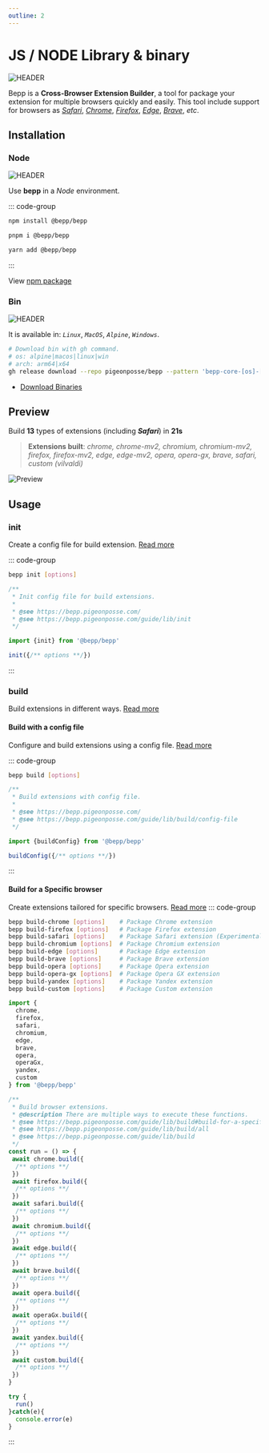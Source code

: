 ```yaml
---
outline: 2
---
```



# JS / NODE Library & binary

![HEADER](/banner.png)

Bepp is a **Cross-Browser Extension Builder**, a tool for package your extension for multiple browsers quickly and easily.
This tool include support for browsers as [_Safari_](build/safari.md), [_Chrome_](build/chrome.md), [_Firefox_](build/firefox.md), [_Edge_](build/edge.md), [_Brave_](build/brave.md), _etc_.

## Installation

### Node

![HEADER](/banner/bepp-lib-banner.png)

Use **bepp** in a *Node* environment.

::: code-group

```bash [npm]
npm install @bepp/bepp 
```

```bash [pnpm]
pnpm i @bepp/bepp
```

```bash [yarn]
yarn add @bepp/bepp 
```

:::

View [npm package](https://www.npmjs.com/package/@bepp/bepp)

### Bin

![HEADER](/banner/bepp-cli-banner.png)

It is available in:  *`Linux`*, *`MacOS`*, *`Alpine`*, *`Windows`*.

```bash [bin]
# Download bin with gh command.
# os: alpine|macos|linux|win
# arch: arm64|x64
gh release download --repo pigeonposse/bepp --pattern 'bepp-core-[os]-[arch].zip'
```

- [Download Binaries](https://github.com/pigeonposse/bepp/releases/latest)


## Preview

Build **13** types of extensions (including **_Safari_**) in **21s**
> **Extensions built**: _chrome, chrome-mv2, chromium, chromium-mv2, firefox, firefox-mv2, edge, edge-mv2, opera, opera-gx, brave, safari, custom (vilvaldi)_

![Preview](/demo.gif)

## Usage

### init

Create a config file for build extension.
[Read more](init.md)

::: code-group

```bash
bepp init [options]
```

```js
/**
 * Init config file for build extensions.
 * 
 * @see https://bepp.pigeonposse.com/
 * @see https://bepp.pigeonposse.com/guide/lib/init
 */

import {init} from '@bepp/bepp'

init({/** options **/})

```

:::

### build

Build extensions in different ways.
[Read more](build.md)

#### Build with a config file

Configure and build extensions using a config file.
[Read more](build/config-file.md)

::: code-group

```bash
bepp build [options]
```

```js
/**
 * Build extensions with config file.
 * 
 * @see https://bepp.pigeonposse.com/
 * @see https://bepp.pigeonposse.com/guide/lib/build/config-file
 */

import {buildConfig} from '@bepp/bepp'

buildConfig({/** options **/})

```

:::

#### Build for a Specific browser

Create extensions tailored for specific browsers.
[Read more](build#build-for-a-specific-browser)
::: code-group

```bash
bepp build-chrome [options]    # Package Chrome extension
bepp build-firefox [options]   # Package Firefox extension
bepp build-safari [options]    # Package Safari extension (Experimental)
bepp build-chromium [options]  # Package Chromium extension
bepp build-edge [options]      # Package Edge extension
bepp build-brave [options]     # Package Brave extension
bepp build-opera [options]     # Package Opera extension
bepp build-opera-gx [options]  # Package Opera GX extension
bepp build-yandex [options]    # Package Yandex extension
bepp build-custom [options]    # Package Custom extension

```

```js
import {
  chrome, 
  firefox, 
  safari, 
  chromium, 
  edge, 
  brave, 
  opera,
  operaGx, 
  yandex, 
  custom 
} from '@bepp/bepp'

/**
 * Build browser extensions.
 * @description There are multiple ways to execute these functions.
 * @see https://bepp.pigeonposse.com/guide/lib/build#build-for-a-specific-browser
 * @see https://bepp.pigeonposse.com/guide/lib/build/all
 * @see https://bepp.pigeonposse.com/guide/lib/build
 */
const run = () => {
 await chrome.build({
  /** options **/
 })
 await firefox.build({
  /** options **/
 })
 await safari.build({
  /** options **/
 })
 await chromium.build({
  /** options **/
 })
 await edge.build({
  /** options **/
 })
 await brave.build({
  /** options **/
 })
 await opera.build({
  /** options **/
 })
 await operaGx.build({
  /** options **/
 })
 await yandex.build({
  /** options **/
 })
 await custom.build({
  /** options **/
 })
}

try {
  run()
}catch(e){
  console.error(e)
}
```

:::
